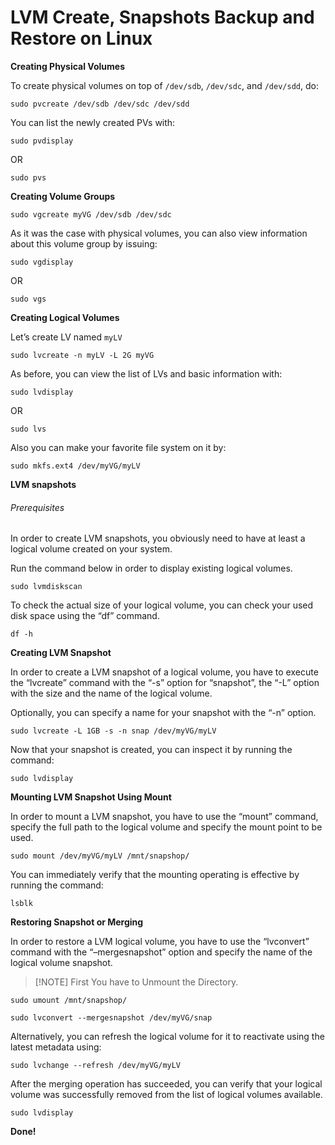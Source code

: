 # LVM Create, Snapshots Backup and Restore on Linux

**Creating Physical Volumes**

To create physical volumes on top of `/dev/sdb`, `/dev/sdc`, and `/dev/sdd`, do:

```
sudo pvcreate /dev/sdb /dev/sdc /dev/sdd
```
You can list the newly created PVs with:

```
sudo pvdisplay
```
OR
```
sudo pvs
```


**Creating Volume Groups**

```
sudo vgcreate myVG /dev/sdb /dev/sdc
```
As it was the case with physical volumes, you can also view information about this volume group by issuing:

```
sudo vgdisplay
```
OR
```
sudo vgs
```


**Creating Logical Volumes**

Let’s create LV named `myLV`

```
sudo lvcreate -n myLV -L 2G myVG
```
As before, you can view the list of LVs and basic information with:

```
sudo lvdisplay
```
OR
```
sudo lvs
```
Also you can make your favorite file system on it by:

```
sudo mkfs.ext4 /dev/myVG/myLV
```

**LVM snapshots**

###### Prerequisites

In order to create LVM snapshots, you obviously need to have at least a logical volume created on your system.

Run the command below in order to display existing logical volumes.

```
sudo lvmdiskscan
```
To check the actual size of your logical volume, you can check your used disk space using the “df” command.


```
df -h
```

**Creating LVM Snapshot**

In order to create a LVM snapshot of a logical volume, you have to execute the “lvcreate” command with the “-s” option for “snapshot”, the “-L” option with the size and the name of the logical volume.

Optionally, you can specify a name for your snapshot with the “-n” option.

```
sudo lvcreate -L 1GB -s -n snap /dev/myVG/myLV
```

Now that your snapshot is created, you can inspect it by running the command:

```
sudo lvdisplay
```

**Mounting LVM Snapshot Using Mount**

In order to mount a LVM snapshot, you have to use the “mount” command, specify the full path to the logical volume and specify the mount point to be used.

```
sudo mount /dev/myVG/myLV /mnt/snapshop/
```
You can immediately verify that the mounting operating is effective by running the command:

```
lsblk
```


**Restoring Snapshot or Merging**

In order to restore a LVM logical volume, you have to use the “lvconvert” command with the “–mergesnapshot” option and specify the name of the logical volume snapshot.

> [!NOTE] First You have to Unmount the Directory.

```
sudo umount /mnt/snapshop/
```
```
sudo lvconvert --mergesnapshot /dev/myVG/snap
```
Alternatively, you can refresh the logical volume for it to reactivate using the latest metadata using:

```
sudo lvchange --refresh /dev/myVG/myLV
```
After the merging operation has succeeded, you can verify that your logical volume was successfully removed from the list of logical volumes available.

```
sudo lvdisplay
```

**Done!**






